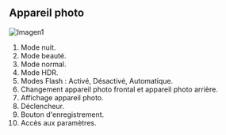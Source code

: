 ## Appareil photo

![Imagen1](http://static.energysistem.com/images/manuals/42909/59ba6a325af43.jpg)


1. Mode nuit.
2. Mode beauté.
3. Mode normal.
4. Mode HDR.
5. Modes Flash : Activé, Désactivé, Automatique.
6. Changement appareil photo frontal et appareil photo arrière.
7. Affichage appareil photo.
8. Déclencheur.
9. Bouton d'enregistrement.
10. Accès aux paramètres.
